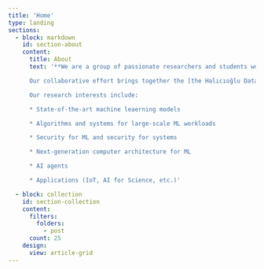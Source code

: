 ```yaml
---
title: 'Home'
type: landing
sections:
  - block: markdown
    id: section-about
    content:
      title: About
      text: '**We are a group of passionate researchers and students working at the intersection of machine learning and systems at UCSD**.

      Our collaborative effort brings together the [the Halıcıoğlu Data Science Institute](https://datascience.ucsd.edu/) and [the Computer Science and Engineering Department](https://cse.ucsd.edu/) at [the University of California, San Diego](https://ucsd.edu/). We host a series of events including biweekly seminars and reading groups at HDSI and we invite interested students and faculty members to join!

      Our research interests include:

      * State-of-the-art machine leaerning models

      * Algorithms and systems for large-scale ML workloads

      * Security for ML and security for systems

      * Next-generation computer architecture for ML

      * AI agents

      * Applications (IoT, AI for Science, etc.)'

  - block: collection
    id: section-collection
    content:
      filters:
        folders:
          - post
      count: 25
    design:
      view: article-grid
---
```

